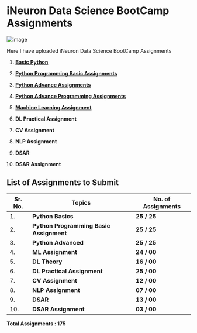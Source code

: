 # iNeuron Data Science BootCamp Assignments

![image](https://user-images.githubusercontent.com/57321948/196933065-4b16c235-f3b9-4391-9cfe-4affcec87c35.png)

Here I have uploaded iNeuron Data Science BootCamp Assignments

1. [**Basic Python**](https://github.com/MohammadWasiq0786/iNeuron-Full-Stack-Data-Science-BootCamp-Assignments/tree/main/1.%20Basic%20Python)

2. [**Python Programming Basic Assignments**](https://github.com/MohammadWasiq0786/iNeuron-Full-Stack-Data-Science-BootCamp-Assignments/tree/main/2.%20Python%20Programming%20Basic%20Assignment)

3. [**Python Advance Assignments**](https://github.com/MohammadWasiq0786/iNeuron-Full-Stack-Data-Science-BootCamp-Assignments/tree/main/3.%20Python%20Advance%20Assignment)

4. [**Python Advance Programming Assignments**](https://github.com/MohammadWasiq0786/iNeuron-Full-Stack-Data-Science-BootCamp-Assignments/tree/main/3.2%20Python%20Advance%20Programming%20Assignment)

5. [**Machine Learning Assignment**](https://github.com/MohammadWasiq0786/iNeuron-Full-Stack-Data-Science-BootCamp-Assignments/tree/main/4.%20Machine%20Learning%20Assignment)

6. **DL Practical Assignment** 

7. **CV Assignment**          

8. **NLP Assignment**                   

9. **DSAR**                              

10. **DSAR Assignment**

## List of Assignments to Submit

| **Sr. No.** | **Topics**                              | **No. of Assignments**      |
|-------------|-----------------------------------------|-----------------------------|
| 1\.         | **Python Basics**                       | **25 / 25**                 |
| 2\.         | **Python Programming Basic Assignment** | **25 / 25**                 |
| 3\.         | **Python Advanced**                     | **25 / 25**                 |
| 4\.         | **ML Assignment**                       | **24 / 00**                 |
| 5\.         | **DL Theory**                           | **16 / 00**                 |
| 6\.         | **DL Practical Assignment**             | **25 / 00**                 |
| 7\.         | **CV Assignment**                       | **12 / 00**                 |
| 8\.         | **NLP Assignment**                      | **07 / 00**                 |
| 9\.         | **DSAR**                                | **13 / 00**                 |
| 10\.        | **DSAR Assignment**                     | **03 / 00**                 |

**Total Assignments : 175** 
